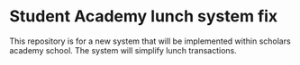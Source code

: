 # Student Academy lunch system fix

This repository is for a new system that will be implemented within scholars academy school. The system will simplify lunch transactions. 
